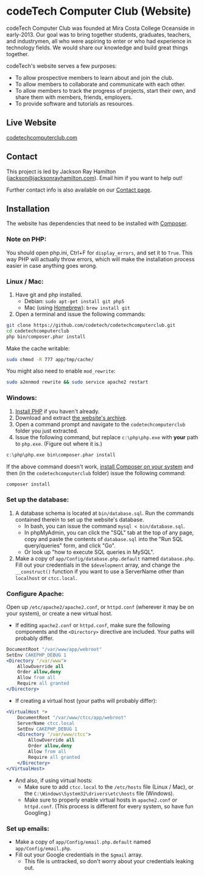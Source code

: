 codeTech Computer Club (Website)
================================

codeTech Computer Club was founded at Mira Costa College Oceanside in early-2013. Our goal was to bring together students, graduates, teachers, and industrymen, all who were aspiring to enter or who had experience in technology fields. We would share our knowledge and build great things together.

codeTech's website serves a few purposes:

* To allow prospective members to learn about and join the club.
* To allow members to collaborate and communicate with each other.
* To allow members to track the progress of projects, start their own, and share them with members, friends, employers.
* To provide software and tutorials as resources.


Live Website
------------

[codetechcomputerclub.com](http://codetechcomputerclub.com)


Contact
-------

This project is led by Jackson Ray Hamilton (jackson@jacksonrayhamilton.com). Email him if you want to help out!

Further contact info is also available on our [Contact page](http://www.codetechcomputerclub.com/contact).


Installation
------------

The website has dependencies that need to be installed with [Composer](https://getcomposer.org/).

### Note on PHP:

You should open php.ini, Ctrl+F for `display_errors`, and set it to `True`. This
way PHP will actually throw errors, which will make the installation process
easier in case anything goes wrong.

### Linux / Mac:

1. Have git and php installed.
	- Debian: `sudo apt-get install git php5`
	- Mac (using [Homebrew](http://brew.sh/)): `brew install git`
2. Open a terminal and issue the following commands:

```bash
git clone https://github.com/codetech/codetechcomputerclub.git
cd codetechcomputerclub
php bin/composer.phar install
```

Make the cache writable:

```bash
sudo chmod -R 777 app/tmp/cache/
```

You might also need to enable `mod_rewrite`:

```bash
sudo a2enmod rewrite && sudo service apache2 restart
```

### Windows:

1. [Install PHP](http://windows.php.net/download/) if you haven't already.
2. Download and extract [the website's archive](https://github.com/codetech/codetechcomputerclub/archive/master.zip).
3. Open a command prompt and navigate to the `codetechcomputerclub` folder you just extracted.
4. Issue the following command, but replace `c:\php\php.exe` with **your** path to `php.exe`. (Figure out where it is.)

```bat
c:\php\php.exe bin\composer.phar install
```

If the above command doesn't work, [install Composer on your system](https://getcomposer.org/Composer-Setup.exe) and then (in the `codetechcomputerclub` folder) issue the following command:

```bat
composer install
```

### Set up the database:

1. A database schema is located at `bin/database.sql`. Run the commands contained therein to set up the website's database.
	- In bash, you can issue the command `mysql < bin/database.sql`.
	- In phpMyAdmin, you can click the "SQL" tab at the top of any page, copy and paste the contents of `database.sql` into the "Run SQL query/queries" form, and click "Go".
	- Or look up "how to execute SQL queries in MySQL".
2. Make a copy of `app/Config/database.php.default` named `database.php`. Fill out your credentials in the `$development` array, and change the `__construct()` function if you want to use a ServerName other than `localhost` or `ctcc.local`.

### Configure Apache:

Open up `/etc/apache2/apache2.conf`, or `httpd.conf` (wherever it may be on your system), or create a new virtual host.

- If editing `apache2.conf` or `httpd.conf`, make sure the following components and the `<Directory>` directive are included. Your paths will probably differ.

```apache
DocumentRoot "/var/www/app/webroot"
SetEnv CAKEPHP_DEBUG 1
<Directory "/var/www">
	AllowOverride all
	Order allow,deny
	Allow from all
	Require all granted
</Directory>
```

- If creating a virtual host (your paths will probably differ):

```apache
<VirtualHost *>
	DocumentRoot "/var/www/ctcc/app/webroot"
	ServerName ctcc.local
	SetEnv CAKEPHP_DEBUG 1
	<Directory "/var/www/ctcc">
		AllowOverride all
		Order allow,deny
		Allow from all
		Require all granted
	</Directory>
</VirtualHost>
```

- And also, if using virtual hosts:
	- Make sure to add `ctcc.local` to the `/etc/hosts` file (Linux / Mac), or the `C:\Windows\System32\drivers\etc\hosts` file (Windows).
	- Make sure to properly enable virtual hosts in `apache2.conf` or `httpd.conf`. (This process is different for every system, so have fun Googling.)

### Set up emails:

- Make a copy of `app/Config/email.php.default` named `app/Config/email.php`.
- Fill out your Google credentials in the `$gmail` array.
	- This file is untracked, so don't worry about your credentials leaking out.
